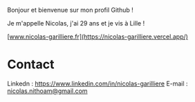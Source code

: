 Bonjour et bienvenue sur mon profil Github ! 

Je m'appelle Nicolas, j'ai 29 ans et je vis à Lille !

[www.nicolas-garilliere.fr](https://nicolas-garilliere.vercel.app/)

# Contact

Linkedn : https://www.linkedin.com/in/nicolas-garilliere
E-mail : nicolas.nithoam@gmail.com

